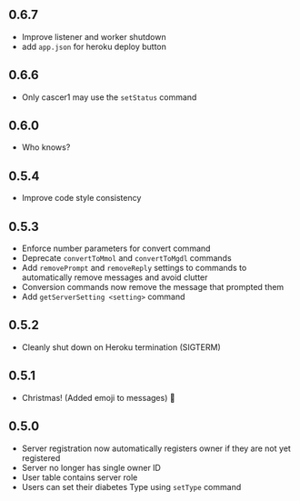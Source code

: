 ## 0.6.7

* Improve listener and worker shutdown
* add `app.json` for heroku deploy button

## 0.6.6

* Only cascer1 may use the `setStatus` command

## 0.6.0

* Who knows?

## 0.5.4

* Improve code style consistency

## 0.5.3

* Enforce number parameters for convert command
* Deprecate `convertToMmol` and `convertToMgdl` commands
* Add `removePrompt` and `removeReply` settings to commands to automatically remove messages and avoid clutter
* Conversion commands now remove the message that prompted them
* Add `getServerSetting <setting>` command

## 0.5.2

* Cleanly shut down on Heroku termination (SIGTERM)

## 0.5.1

* Christmas! (Added emoji to messages) :santa:

## 0.5.0

* Server registration now automatically registers owner if they are not yet registered
* Server no longer has single owner ID
* User table contains server role
* Users can set their diabetes Type using `setType` command
